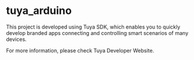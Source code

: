 # tuya_arduino
This project is developed using Tuya SDK, which enables you to quickly develop branded apps connecting and controlling smart scenarios of many devices.

For more information, please check Tuya Developer Website.
